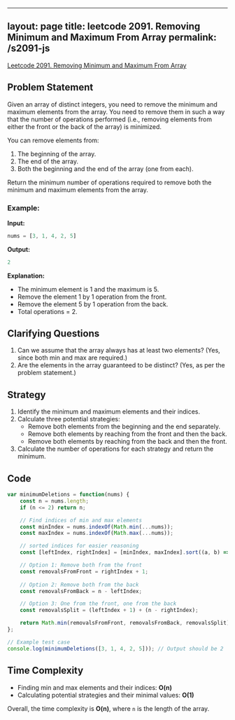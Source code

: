 
---
layout: page
title: leetcode 2091. Removing Minimum and Maximum From Array
permalink: /s2091-js
---
[Leetcode 2091. Removing Minimum and Maximum From Array](https://algoadvance.github.io/algoadvance/l2091)
## Problem Statement

Given an array of distinct integers, you need to remove the minimum and maximum elements from the array. You need to remove them in such a way that the number of operations performed (i.e., removing elements from either the front or the back of the array) is minimized. 

You can remove elements from:
1. The beginning of the array.
2. The end of the array.
3. Both the beginning and the end of the array (one from each).

Return the minimum number of operations required to remove both the minimum and maximum elements from the array.

### Example:

**Input:**
```javascript
nums = [3, 1, 4, 2, 5]
```

**Output:**
```javascript
2
```

**Explanation:**
- The minimum element is 1 and the maximum is 5.
- Remove the element 1 by 1 operation from the front.
- Remove the element 5 by 1 operation from the back.
- Total operations = 2.

## Clarifying Questions
1. Can we assume that the array always has at least two elements? (Yes, since both min and max are required.)
2. Are the elements in the array guaranteed to be distinct? (Yes, as per the problem statement.)

## Strategy
1. Identify the minimum and maximum elements and their indices.
2. Calculate three potential strategies:
    - Remove both elements from the beginning and the end separately.
    - Remove both elements by reaching from the front and then the back.
    - Remove both elements by reaching from the back and then the front.
3. Calculate the number of operations for each strategy and return the minimum.

## Code

```javascript
var minimumDeletions = function(nums) {
    const n = nums.length;
    if (n <= 2) return n;

    // Find indices of min and max elements
    const minIndex = nums.indexOf(Math.min(...nums));
    const maxIndex = nums.indexOf(Math.max(...nums));

    // sorted indices for easier reasoning
    const [leftIndex, rightIndex] = [minIndex, maxIndex].sort((a, b) => a - b);

    // Option 1: Remove both from the front
    const removalsFromFront = rightIndex + 1;
    
    // Option 2: Remove both from the back
    const removalsFromBack = n - leftIndex;

    // Option 3: One from the front, one from the back
    const removalsSplit = (leftIndex + 1) + (n - rightIndex);

    return Math.min(removalsFromFront, removalsFromBack, removalsSplit);
};

// Example test case
console.log(minimumDeletions([3, 1, 4, 2, 5])); // Output should be 2
```

## Time Complexity
- Finding min and max elements and their indices: **O(n)**
- Calculating potential strategies and their minimal values: **O(1)**

Overall, the time complexity is **O(n)**, where `n` is the length of the array.